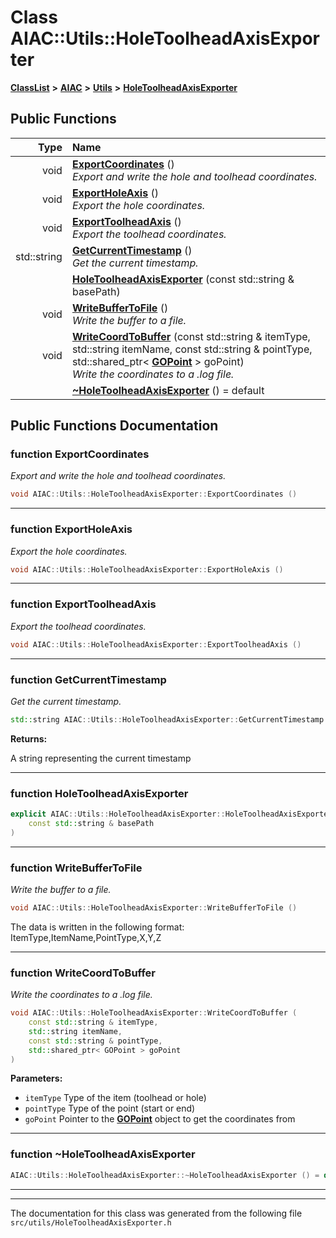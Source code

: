 

# Class AIAC::Utils::HoleToolheadAxisExporter



[**ClassList**](annotated.md) **>** [**AIAC**](namespaceAIAC.md) **>** [**Utils**](namespaceAIAC_1_1Utils.md) **>** [**HoleToolheadAxisExporter**](classAIAC_1_1Utils_1_1HoleToolheadAxisExporter.md)










































## Public Functions

| Type | Name |
| ---: | :--- |
|  void | [**ExportCoordinates**](#function-exportcoordinates) () <br>_Export and write the hole and toolhead coordinates._  |
|  void | [**ExportHoleAxis**](#function-exportholeaxis) () <br>_Export the hole coordinates._  |
|  void | [**ExportToolheadAxis**](#function-exporttoolheadaxis) () <br>_Export the toolhead coordinates._  |
|  std::string | [**GetCurrentTimestamp**](#function-getcurrenttimestamp) () <br>_Get the current timestamp._  |
|   | [**HoleToolheadAxisExporter**](#function-holetoolheadaxisexporter) (const std::string & basePath) <br> |
|  void | [**WriteBufferToFile**](#function-writebuffertofile) () <br>_Write the buffer to a file._  |
|  void | [**WriteCoordToBuffer**](#function-writecoordtobuffer) (const std::string & itemType, std::string itemName, const std::string & pointType, std::shared\_ptr&lt; [**GOPoint**](classAIAC_1_1GOPoint.md) &gt; goPoint) <br>_Write the coordinates to a .log file._  |
|   | [**~HoleToolheadAxisExporter**](#function-holetoolheadaxisexporter) () = default<br> |




























## Public Functions Documentation




### function ExportCoordinates 

_Export and write the hole and toolhead coordinates._ 
```C++
void AIAC::Utils::HoleToolheadAxisExporter::ExportCoordinates () 
```




<hr>



### function ExportHoleAxis 

_Export the hole coordinates._ 
```C++
void AIAC::Utils::HoleToolheadAxisExporter::ExportHoleAxis () 
```




<hr>



### function ExportToolheadAxis 

_Export the toolhead coordinates._ 
```C++
void AIAC::Utils::HoleToolheadAxisExporter::ExportToolheadAxis () 
```




<hr>



### function GetCurrentTimestamp 

_Get the current timestamp._ 
```C++
std::string AIAC::Utils::HoleToolheadAxisExporter::GetCurrentTimestamp () 
```





**Returns:**

A string representing the current timestamp 





        

<hr>



### function HoleToolheadAxisExporter 

```C++
explicit AIAC::Utils::HoleToolheadAxisExporter::HoleToolheadAxisExporter (
    const std::string & basePath
) 
```




<hr>



### function WriteBufferToFile 

_Write the buffer to a file._ 
```C++
void AIAC::Utils::HoleToolheadAxisExporter::WriteBufferToFile () 
```



The data is written in the following format: ItemType,ItemName,PointType,X,Y,Z 


        

<hr>



### function WriteCoordToBuffer 

_Write the coordinates to a .log file._ 
```C++
void AIAC::Utils::HoleToolheadAxisExporter::WriteCoordToBuffer (
    const std::string & itemType,
    std::string itemName,
    const std::string & pointType,
    std::shared_ptr< GOPoint > goPoint
) 
```





**Parameters:**


* `itemType` Type of the item (toolhead or hole) 
* `pointType` Type of the point (start or end) 
* `goPoint` Pointer to the [**GOPoint**](classAIAC_1_1GOPoint.md) object to get the coordinates from 




        

<hr>



### function ~HoleToolheadAxisExporter 

```C++
AIAC::Utils::HoleToolheadAxisExporter::~HoleToolheadAxisExporter () = default
```




<hr>

------------------------------
The documentation for this class was generated from the following file `src/utils/HoleToolheadAxisExporter.h`

